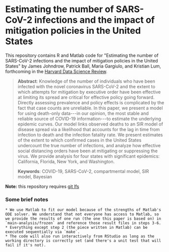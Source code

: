 # Estimating the number of SARS-CoV-2 infections and the impact of mitigation policies in the United States

This repository contains R and Matlab code for "Estimating the number of SARS-CoV-2 infections and the impact of mitigation policies in the United States" by James Johndrow, Patrick Ball, Maria Gargiulo, and Kristian Lum, forthcoming in the [Harvard Data Science Review](https://hdsr.mitpress.mit.edu/).

> **Abstract**: Knowledge of the number of individuals who have been infected with the novel coronavirus SARS-CoV-2 and the extent to which attempts for mitigation by executive order have been effective at limiting its spread are critical for effective policy going forward. Directly assessing prevalence and policy effects is complicated by the fact that case counts are unreliable. In this paper, we present a model for using death-only data---in our opinion, the most stable and reliable source of COVID-19 information---to estimate the underlying epidemic curves. Our model links observed deaths to an SIR model of disease spread via a likelihood that accounts for the lag in time from infection to death and the infection fatality rate. We present estimates of the extent to which confirmed cases in the United States undercount the true number of infections, and analyze how effective social distancing orders have been at mitigating or suppressing the virus. We provide analysis for four states with significant epidemics: California, Florida, New York, and Washington.
>
> **Keywords**: COVID-19, SARS-CoV-2, compartmental model, SIR model, Bayesian

**Note:** this repository requires [git lfs](https://git-lfs.github.com/)

### Some brief notes
    * We use Matlab to fit our model because of the strengths of Matlab's ODE solver. We understand that not everyone has access to Matlab, so we provide the results of one run (the one this paper is based on) in `main-analysis/frozen` and reference those result files in steps 3-6.
    * Everything except step 2 (the piece written in Matlab) can be executed sequentially via `make`.
    * The code will also run interactively from RStudio as long as the working directory is correctly set (and there's a unit test that will fail if it's not).

<!-- done. -->
